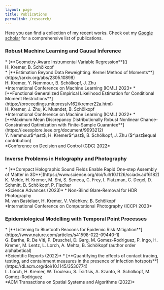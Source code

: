 ```yaml
---
layout: page
title: Publications
permalink: /research/
---
```


<style TYPE="text/css">
code.has-jax {font: inherit; font-size: 100%; background: inherit; border: inherit;}
</style>
<script type="text/x-mathjax-config">
MathJax.Hub.Config({
    tex2jax: {
        inlineMath: [['$','$'], ['\\(','\\)']],
        skipTags: ['script', 'noscript', 'style', 'textarea', 'pre'] // removed 'code' entry
    }
});
MathJax.Hub.Queue(function() {
    var all = MathJax.Hub.getAllJax(), i;
    for(i = 0; i < all.length; i += 1) {
        all[i].SourceElement().parentNode.className += ' has-jax';
    }
});
</script>
<script type="text/javascript" src="https://cdnjs.cloudflare.com/ajax/libs/mathjax/2.7.4/MathJax.js?config=TeX-AMS_HTML-full"></script>


Here you can find a collection of my recent works. Check out my [Google scholar](https://scholar.google.com/citations?user=I_9TrpgAAAAJ&hl=en) for a comprehensive list of publications.

 <h3> Robust Machine Learning and Causal Inference </h3>
* [**Geometry-Aware Instrumental Variable Regression**]() <br/>
    H. Kremer, B. Schölkopf <br/> 
* [**Estimation Beyond Data Reweighting: Kernel Method of Moments**](https://arxiv.org/abs/2305.10898) <br/>
    H. Kremer, Y. Nemmour, B. Schölkopf, J. Zhu <br/> 
    *International Conference on Machine Learning (ICML) 2023*
* [**Functional Generalized Empirical Likelihood Estimation for Conditional Moment Restrictions**](https://proceedings.mlr.press/v162/kremer22a.html) <br/>
    H. Kremer, J. Zhu, K. Muandet, B. Schölkopf <br/>
    *International Conference on Machine Learning (ICML) 2022*
* [**Maximum Mean Discrepancy Distributionally Robust Nonlinear Chance-Constrained Optimization with Finite-Sample Guarantee**](https://ieeexplore.ieee.org/document/9993212) <br/>
    Y. Nemmour$^\ast$, H. Kremer$^\ast$, B. Schölkopf, J. Zhu ($^\ast$equal contribution) <br/>*Conference on Decision and Control (CDC) 2022*

 <h3> Inverse Problems in Holography and Photography </h3>
 * [**Compact Holographic Sound Fields Enable Rapid One-step Assembly of Matter in 3D**](https://www.science.org/doi/full/10.1126/sciadv.adf6182)<br/>
    K. Melde, H. Kremer, M. Shi, S. Seneca, C. Frey, I. Platzman, C. Degel, D. Schmitt, B. Schölkopf, P. Fischer <br/>
    *Science Advances (2023)*
* Non-Blind Glare-Removal for HDR Photography<br/>
    M. van Bastelaer, H. Kremer, V. Volchkov, B. Schölkopf 
    <br/> *International Conference on Computational Photography (ICCP) 2023*

 <h3> Epidemiological Modelling with Temporal Point Processes </h3>
 * [**Listening to Bluetooth Beacons for Epidemic Risk Mitigation**](https://www.nature.com/articles/s41598-022-09440-1) <br/>
    G. Barthe, R. De Viti, P. Druschel, D. Garg, M. Gomez-Rodriguez, P. Ingo, H. Kremer, M. Lentz, L. Lorch, A. Mehta, B. Schölkopf (author order alphabetical) <br/>
    *Scientific Reports (2022)*
* [**Quantifying the effects of contact tracing, testing, and containment measures in the presence of infection hotspots**](https://dl.acm.org/doi/10.1145/3530774) <br/>
    L. Lorch, H. Kremer, W. Trouleau, S. Tsirtsis, A. Szanto, B. Schölkopf, M. Gomez-Rodriguez <br/>
    *ACM Transactions on Spatial Systems and Algorithms (2022)*
